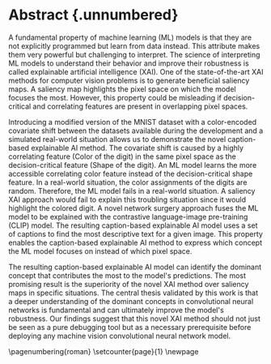 # Abstract {.unnumbered}
A fundamental property of machine learning (ML) models is that they are not explicitly programmed but learn from data instead. This attribute makes them very powerful but challenging to interpret. The science of interpreting ML models to understand their behavior and improve their robustness is called explainable artificial intelligence (XAI). One of the state-of-the-art XAI methods for computer vision problems is to generate beneficial saliency maps. A saliency map highlights the pixel space on which the model focuses the most. However, this property could be misleading if decision-critical and correlating features are present in overlapping pixel spaces.

Introducing a modified version of the MNIST dataset with a color-encoded covariate shift between the datasets available during the development and a simulated real-world situation allows us to demonstrate the novel caption-based explainable AI method. The covariate shift is caused by a highly correlating feature (Color of the digit) in the same pixel space as the decision-critical feature (Shape of the digit). An ML model learns the more accessible correlating color feature instead of the decision-critical shape feature. In a real-world situation, the color assignments of the digits are random. Therefore, the ML model fails in a real-world situation. A saliency XAI approach would fail to explain this troubling situation since it would highlight the colored digit. A novel network surgery approach fuses the ML model to be explained with the contrastive language-image pre-training (CLIP) model. The resulting caption-based explainable AI model uses a set of captions to find the most descriptive text for a given image. This property enables the caption-based explainable AI method to express which concept the ML model focuses on instead of which pixel space.

The resulting caption-based explainable AI model can identify the dominant concept that contributes the most to the model's predictions. The most promising result is the superiority of the novel XAI method over saliency maps in specific situations. The central thesis validated by this work is that a deeper understanding of the dominant concepts in convolutional neural networks is fundamental and can ultimately improve the model's robustness. Our findings suggest that this novel XAI method should not just be seen as a pure debugging tool but as a necessary prerequisite before deploying any machine vision convolutional neural network model.





<!-- \hypertarget{abstract}{%
\chapter*{\vspace*{-4cm} Abstract}\label{abstract}}
\addcontentsline{toc}{chapter}{Abstract} -->

<!-- Short version of introduction and results -->
<!-- Initial situation: (3/ 9 sentences)
- Machine learning in all areas of our lives.
- Safety/Need for robustness
- Explainable AI -->
<!-- 
Babytalk:
After a few short years of life, children can fathom the concepts behind simple words and connect them to related images. They can identify the connection between shapes and textures of the physical world to the abstract symbols of written language. It’s something we take for granted. Very few (if any) people in the world will remember a time when these “basic” skills were beyond their capacity.
-->

<!-- 
Very nice intro inspiration:
In recent years, there’s been an explosion of AI datasets and models that are impacting millions around the world each day. Some systems are recommending us songs and movies to enjoy; others are automating fundamental business processes or saving lives by detecting tumors. In the near future, machines relying on AI will drive our cars, fly our aircraft, and manage our care. But for that to take place, we need to ensure that those systems are robust enough against any attempts to hack them.
asdf
During development of an AI model, conditions are carefully controlled to obtain the best possible performance — like starting a seedling in a greenhouse. But in the real-world, where models are ultimately deployed, conditions are rarely perfect, and risks are abundant. If development is a greenhouse, then deployment is a jungle. We have to prepare AI models to withstand the onslaught.
asdf
For years, AI models struggled to reach accuracy levels suitable for real-world applications. Now that they’ve reached that threshold for certain tasks, it is crucial to recognize that accuracy isn’t the only benchmark that matters. In the real-world, fairness, interpretability, and robustness are critical, and many tools are available to inspect these dimensions of AI models. Developers must actively prepare AI models to succeed in the wild by spotting holes in the armor, predicting an adversary’s next move, and weaving robustness into the fabric of AI.
-->
<!-- 
An increasing number of new and exciting machine learning applications disrupt our lives almost daily. Autonomous driving, movie recommender systems and traffic prediction are just a few large-scale projects to be mentioned in this context. There is no doubt that many more exciting applications will come, but with great power comes great responsibility. The fundamental property of machine learning models is that they are not explicitly programmed but learn from data instead. This characteristic makes them very powerful but challenging to interpret. The situation gets even worse in e.g. medical environments where a patient could suffer from wrong predictions made by a machine learning model. Therefore, it is mission-critical to deploy robust machine learning models only. The science of interpreting machine learning models to improve their robustness is called explainable artificial intelligence (XAI). One of the state-of-the-art methods in computer vision problems is generating beneficial saliency maps. The primary issue of these saliency maps is that they tell where the model focuses on an image instead of answering what they are seeing. This property is problematic if correlating and causating features are present in overlapping pixel space.  -->

<!--
Approach/Technology: (10/12 sentences)
- XAI helps to understand, does not fall for a bias (correlation instead of causation)
- state of the art saliency maps tell where, but not why or what
- increase robustness
- Dataset with covariate shift.
- biased model falls for bias instead of learning the task.
- Accuracy looks promising -> Is dangerous!
- Using CLIP to explain
- New XAI method: Network surgery/Layer swapping
- Hypothesis: CLIP can be used to obtain an explanation -> Points to bias and covariate shift -> Covariate shift is understood and can be fixed

Introducing a modified version of the MNIST dataset with a covariate shift between the training/validation and test subsets allows us to demonstrate the novel XAI method. The covariate shift is caused by a positive correlating feature (Color) in the same pixel space as the causation feature (Shape of the digit) for the training and validation subsets. A negative correlating feature (Color) in the same pixel space as the causation feature (Shape of the digit) for the test subset. A standalone model most likely learns the more accessible to learn correlating feature (Color) instead of the causating (Shape of the digit) feature. Therefore, the model fails miserably on the test dataset. A saliency XAI approach would fail to explain this troubling situation since it would highlight the colored digit. The novel XAI method presented uses a contrastive language-image pre-training (CLIP) model to obtain an explanation in natural language. This core characteristic enables the XAI method to express what the model focuses on instead of where. A novel network surgery approach switches layers between a given image classification model to be explained and the image encoder of CLIP. During this layer-switching process, the properties of the embedding space of CLIP and the decision-critical layers from the model to be explained are merged and preserved. The novel XAI method enables AI practitioners to ask questions like "Do you see a red digit?" (Undesired correlating feature) or "Do you see a digit with the number 5?" (Desired causation feature) and to understand and improve the model's behavior by interpreting the results. -->

<!-- Result/Conclusion: (6/2 sentences)
The resulting explanation provides an opportunity to improve the model on possible concerning findings. Therefore, the final product is a trusted machine learning model which uses robust features instead of e.g. spurious correlations. Work in progress...
-->

<!-- Total: (19/23 sentences) - maximum: 3500 characters -->

\pagenumbering{roman}
\setcounter{page}{1}
\newpage

<!-- Nice sentences: -->
<!-- Why should we trust AI enough to drive cars, detect diseases, and identify suspects when it is a black box? -->

<!-- 
#TODO 
[x] Text Amil for a meeting
[x] Explain network dissection
[x] Interpretability vs. explainability
[x] check if image encoder from clip and openclip look the same
    [x] Show differences between CLIP and open-CLIP in appendix
[x] Replace with better definition of contrastive learning!
[x] Clean desktop
[x] Add CLIP limitations/advantages/disadvantages
[x] Understand einsum(..) -> scores = torch.einsum('aixy,ajxy->ij', ... -> torch.product(..) and toch.sum(..)
[x] check 1024 features are dependent if resnet or transformer
[x] update dataloader to provide CLIP preprocessored images
[x] whats the scale of the original mnist data? 0-1 or 0-255? -> CLIP expect 0-1
[x] balance 5/8 mnist dataset
[x] explain numeric differences between CLIP and open-CLIP
[x] fix presentation date for lab buddies (08.02@lab-meeting and 09.02 presentation at 08:00 o'clock)
[x] Chapter model add learning curves
[x] gray biased mnist to gray unbiased mnist
[x] introduce term "embedding similarities" (clip.png)
[x] change human robot image with captions instead of suggestions!
[x] chapter model: replace 2 learning curves figures and add accuracy on real-world dataset (~0%)
[x] Show differences between ResNet-50 and CLIP's modified ResNet-50 in appendix
[x] draw images in abstract
[x] add attended courses and seminars to closing words
[x] chapter results: add unbiased/gray learning curves figures and add accuracy on real-world dataset (~100%)
[x] retrain models with random color assignments
[x] coding
    - preparation
        [x] setup dataset
        [x] prepare standalone model
        [x] prepare clip model
        [x] compute mean+std for each layer
    - matching
        [x] match layers
        [x] plot matching scores
    - layer swapping
        [x] swap layers
        [x] observe cosine similarities from clip/analyze impact of network surgery
    - Order of tasks:
        [x] Understand content in standalone_statistics
        [x] Understand content in clip_statistics
        [x] Understand einsum(..)
        [x] Understand content in table
        [x] Understand match_scores
        [x] Understand swapping
    [x] Add another representation with cosine similarities and probabilities in layer swapping plots
    [x] Finetuning: Unfreeze all layers and retrain models
    [x] Extend ResNet explanation
[x] references: format for double quotes like ""asdf"", etc.
[x] references: publisher is not displayed! Replace with journal if applicable!
[x] document hyperparameters for standalone model training
[x] document size of dataset splits
[x] Table of contents is missing
[x] List of figures is missing
[x] document network surgery
[x] check for correct usage: convolution kernel/convolutional layer/convolutional neural network/activation map
[x] Mention configuration for images in chapter "results"
[x] describe tables in appendix
[x] move shape/color figures to appendix  
[x] leave test figures in results and move others to the appendix
[x] evtl. create new figures showing all four values and put them in front of the bundled figure
[x] document results
[x] correct introduction
[x] write abstract for documentation (limit to 1 page) and online
[x] Documentation: Use term finetuning instead of transfer learning
[x] Documentation: Specify "Smilarity", which is defined as sum of large products.
[] Extend chapter "results" with a summery. Novel XAI better than saliency. Outlook social bias.
[] Add image of apple with note "ipad" to zero-shot capability chapter -> ambiguity
[x] document conclusion

# Bonus:
[] Why are cosine similarities always larger than 0? Because of the log from the loss function used for training?
[] Preprocessor size of images in chapter dataset
[] Check hyperparams in tables
-->
